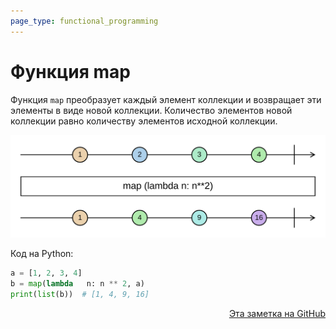 ```yaml
---
page_type: functional_programming
---
```

# Функция map

Функция `map` преобразует каждый элемент коллекции и возвращает эти элементы в виде новой коллекции. Количество элементов новой коллекции равно количеству элементов исходной коллекции.

![](images/map01.svg)

Код на Python:

```python
a = [1, 2, 3, 4]
b = map(lambda   n: n ** 2, a)
print(list(b))  # [1, 4, 9, 16]
```




<p v-pre style="text-align: right">
  <a href="https://github.com/Kverde/algorithms/blob/main/source/20221117165441.md">
  Эта заметка на GitHub
  </a>
</p>
